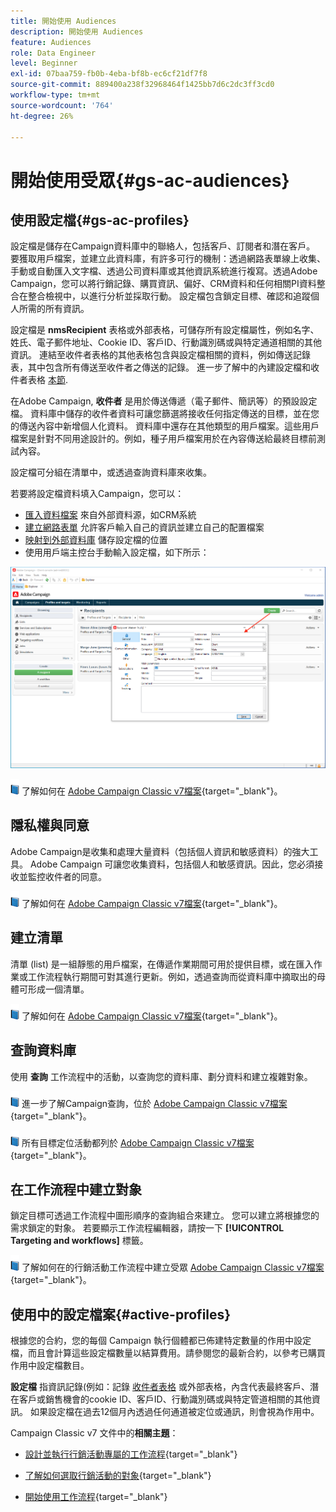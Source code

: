 ```yaml
---
title: 開始使用 Audiences
description: 開始使用 Audiences
feature: Audiences
role: Data Engineer
level: Beginner
exl-id: 07baa759-fb0b-4eba-bf8b-ec6cf21df7f8
source-git-commit: 889400a238f32968464f1425bb7d6c2dc3ff3cd0
workflow-type: tm+mt
source-wordcount: '764'
ht-degree: 26%

---
```


# 開始使用受眾{#gs-ac-audiences}

## 使用設定檔{#gs-ac-profiles}

設定檔是儲存在Campaign資料庫中的聯絡人，包括客戶、訂閱者和潛在客戶。 要獲取用戶檔案，並建立此資料庫，有許多可行的機制：透過網路表單線上收集、手動或自動匯入文字檔、透過公司資料庫或其他資訊系統進行複寫。透過Adobe Campaign，您可以將行銷記錄、購買資訊、偏好、CRM資料和任何相關PI資料整合在整合檢視中，以進行分析並採取行動。 設定檔包含鎖定目標、確認和追蹤個人所需的所有資訊。

設定檔是 **nmsRecipient** 表格或外部表格，可儲存所有設定檔屬性，例如名字、姓氏、電子郵件地址、Cookie ID、客戶ID、行動識別碼或與特定通道相關的其他資訊。 連結至收件者表格的其他表格包含與設定檔相關的資料，例如傳送記錄表，其中包含所有傳送至收件者之傳送的記錄。 進一步了解中的內建設定檔和收件者表格 [本節](../dev/datamodel.md#ootb-profiles).

在Adobe Campaign, **收件者** 是用於傳送傳遞（電子郵件、簡訊等）的預設設定檔。 資料庫中儲存的收件者資料可讓您篩選將接收任何指定傳送的目標，並在您的傳送內容中新增個人化資料。 資料庫中還存在其他類型的用戶檔案。這些用戶檔案是針對不同用途設計的。例如，種子用戶檔案用於在內容傳送給最終目標前測試內容。

設定檔可分組在清單中，或透過查詢資料庫來收集。

若要將設定檔資料填入Campaign，您可以：

* [匯入資料檔案](import.md) 來自外部資料源，如CRM系統
* [建立網路表單](../dev/webapps.md) 允許客戶輸入自己的資訊並建立自己的配置檔案
* [映射到外部資料庫](../connect/fda.md) 儲存設定檔的位置
* 使用用戶端主控台手動輸入設定檔，如下所示：

![](assets/create-profile.png)

![](../assets/do-not-localize/book.png) 了解如何在 [Adobe Campaign Classic v7檔案](https://experienceleague.adobe.com/docs/campaign-classic/using/getting-started/profile-management/about-profiles.html){target=&quot;_blank&quot;}。


## 隱私權與同意

Adobe Campaign是收集和處理大量資料（包括個人資訊和敏感資料）的強大工具。 Adobe Campaign 可讓您收集資料，包括個人和敏感資訊。因此，您必須接收並監控收件者的同意。

![](../assets/do-not-localize/book.png) 了解如何在 [Adobe Campaign Classic v7檔案](https://experienceleague.adobe.com/docs/campaign-classic/using/getting-started/privacy/privacy-and-recommendations.html){target=&quot;_blank&quot;}。

## 建立清單

清單 (list) 是一組靜態的用戶檔案，在傳遞作業期間可用於提供目標，或在匯入作業或工作流程執行期間可對其進行更新。例如，透過查詢而從資料庫中摘取出的母體可形成一個清單。

![](../assets/do-not-localize/book.png) 了解如何在 [Adobe Campaign Classic v7檔案](https://experienceleague.adobe.com/docs/campaign-classic/using/getting-started/profile-management/creating-and-managing-lists.html){target=&quot;_blank&quot;}。

## 查詢資料庫

使用 **查詢** 工作流程中的活動，以查詢您的資料庫、劃分資料和建立複雜對象。

![](../assets/do-not-localize/book.png) 進一步了解Campaign查詢，位於 [Adobe Campaign Classic v7檔案](https://experienceleague.adobe.com/docs/campaign-classic/using/automating-with-workflows/introduction/targeting-data.html){target=&quot;_blank&quot;}。

![](../assets/do-not-localize/book.png) 所有目標定位活動都列於 [Adobe Campaign Classic v7檔案](https://experienceleague.adobe.com/docs/campaign-classic/using/automating-with-workflows/targeting-activities/about-targeting-activities.html){target=&quot;_blank&quot;}。

## 在工作流程中建立對象

鎖定目標可透過工作流程中圖形順序的查詢組合來建立。 您可以建立將根據您的需求鎖定的對象。 若要顯示工作流程編輯器，請按一下 **[!UICONTROL Targeting and workflows]** 標籤。

![](../assets/do-not-localize/book.png) 了解如何在的行銷活動工作流程中建立受眾 [Adobe Campaign Classic v7檔案](https://experienceleague.adobe.com/docs/campaign-classic/using/orchestrating-campaigns/orchestrate-campaigns/marketing-campaign-target.html?lang=en#building-the-main-target-in-a-workflow){target=&quot;_blank&quot;}。


## 使用中的設定檔案{#active-profiles}

根據您的合約，您的每個 Campaign 執行個體都已佈建特定數量的作用中設定檔，而且會計算這些設定檔數量以結算費用。請參閱您的最新合約，以參考已購買作用中設定檔數目。

**設定檔** 指資訊記錄(例如：記錄 [收件者表格](../dev/datamodel.md) 或外部表格，內含代表最終客戶、潛在客戶或銷售機會的cookie ID、客戶ID、行動識別碼或與特定管道相關的其他資訊。 如果設定檔在過去12個月內透過任何通道被定位或通訊，則會視為作用中。

<!--
You can monitor the number of active profiles used on your instances directly from Campaign Control Panel. 

![](../assets/do-not-localize/book.png) For more on this, refer to the [Control Panel documentation](https://docs.adobe.com/content/help/en/control-panel/using/performance-monitoring/active-profiles-monitoring.html).
-->


Campaign Classic v7 文件中的&#x200B;**相關主題**：

* [設計並執行行銷活動專屬的工作流程](https://experienceleague.adobe.com/docs/campaign-classic/using/automating-with-workflows/introduction/building-a-workflow.html){target=&quot;_blank&quot;}

* [了解如何選取行銷活動的對象](https://experienceleague.adobe.com/docs/campaign-classic/using/orchestrating-campaigns/orchestrate-campaigns/marketing-campaign-target.html){target=&quot;_blank&quot;}

* [開始使用工作流程](https://experienceleague.adobe.com/docs/campaign-classic/using/automating-with-workflows/introduction/about-workflows.html){target=&quot;_blank&quot;}
